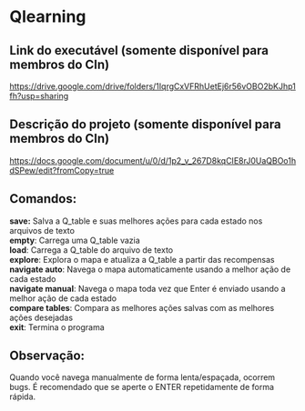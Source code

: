 # Qlearning
## Link do executável (somente disponível para membros do CIn)
https://drive.google.com/drive/folders/1IqrgCxVFRhUetEj6r56vOBO2bKJhp1fh?usp=sharing

## Descrição do projeto (somente disponível para membros do CIn)
https://docs.google.com/document/u/0/d/1p2_v_267D8kqCIE8rJ0UaQBOo1hdSPew/edit?fromCopy=true

## Comandos:

<b>save:</b> Salva a Q_table e suas melhores ações para cada estado nos arquivos de texto<br>
<b>empty</b>: Carrega uma Q_table vazia<br>
<b>load</b>: Carrega a Q_table do arquivo de texto<br>
<b>explore</b>: Explora o mapa e atualiza a Q_table a partir das recompensas<br>
<b>navigate auto</b>: Navega o mapa automaticamente usando a melhor ação de cada estado<br>
<b>navigate manual</b>: Navega o mapa toda vez que Enter é enviado usando a melhor ação de cada estado<br>
<b>compare tables</b>: Compara as melhores ações salvas com as melhores ações desejadas<br>
<b>exit</b>: Termina o programa

## Observação:
Quando você navega manualmente de forma lenta/espaçada, ocorrem bugs. É recomendado que se aperte o ENTER repetidamente de forma rápida.
